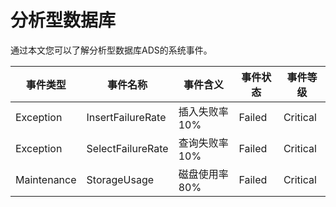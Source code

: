 # 分析型数据库

通过本文您可以了解分析型数据库ADS的系统事件。

|事件类型|事件名称|事件含义|事件状态|事件等级|
|----|----|----|----|----|
|Exception|InsertFailureRate|插入失败率10%|Failed|Critical|
|Exception|SelectFailureRate|查询失败率10%|Failed|Critical|
|Maintenance|StorageUsage|磁盘使用率80%|Failed|Critical|

